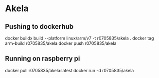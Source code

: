 # Akela

## Pushing to dockerhub

docker buildx build --platform linux/arm/v7 -t r0705835/akela .
docker tag arm-build r0705835/akela
docker push r0705835/akela

## Running on raspberry pi

docker pull r0705835/akela:latest
docker run -d r0705835/akela
